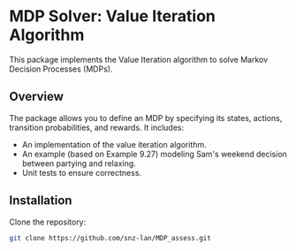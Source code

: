 # MDP Solver: Value Iteration Algorithm

This package implements the Value Iteration algorithm to solve Markov Decision Processes (MDPs).

## Overview

The package allows you to define an MDP by specifying its states, actions, transition probabilities, and rewards. It includes:
- An implementation of the value iteration algorithm.
- An example (based on Example 9.27) modeling Sam's weekend decision between partying and relaxing.
- Unit tests to ensure correctness.

## Installation

Clone the repository:
```bash
git clone https://github.com/snz-lan/MDP_assess.git

